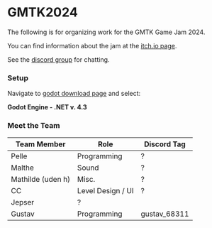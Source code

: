 # GMTK2024

The following is for organizing work for the GMTK Game Jam 2024.

You can find information about the jam at the [itch.io page](https://itch.io/jam/gmtk-2024).

See the [discord group](https://discord.com/channels/1274044172021796887/1274044172692881503) for chatting.

### Setup

Navigate to [godot download page](https://godotengine.org/download/) and select:

__Godot Engine - .NET v. 4.3__

### Meet the Team


| **Team Member** | **Role**         | **Discord Tag**     |
|-----------------|------------------|---------------------|
| Pelle   | Programming   | ?          |
| Malthe       | Sound      | ?    |
| Mathilde (uden h)      | Misc.          | ?      |
| CC      | Level Design / UI  | ?     |
| Jepser    | ?          |      |
| Gustav     | Programming | gustav_68311       |

